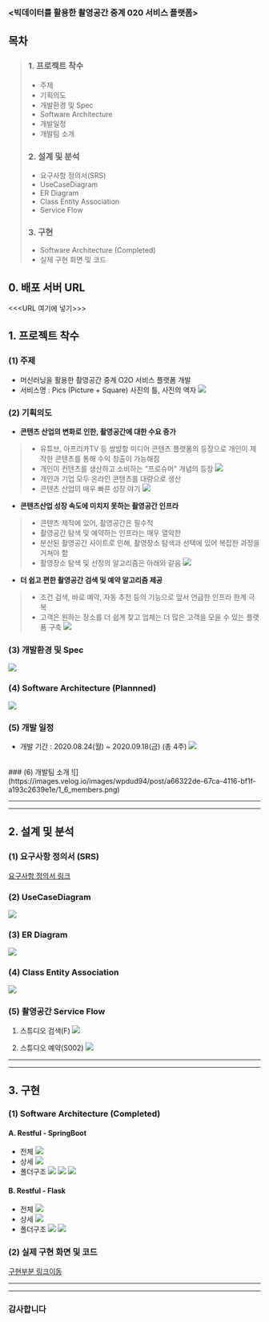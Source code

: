 <head>
    <script src="https://kit.fontawesome.com/8cc10ba7fd.js" crossorigin="anonymous"></script>
 </head>

### <빅데이터를 활용한 촬영공간 중계 020 서비스 플랫폼>

## 목차
>### 1. 프로젝트 착수
>- 주제
>- 기획의도
>- 개발환경 및 Spec
>- Software Architecture
>- 개발일정
>- 개발팀 소개
> ### 2. 설계 및 분석
>- 요구사항 정의서(SRS)
>- UseCaseDiagram
>- ER Diagram
>- Class Entity  Association
>- Service Flow
> ### 3. 구현
>- Software Architecture (Completed)
>- 실제 구현 화면 및 코드




## 0. 배포 서버 URL

<<<URL 여기에 넣기>>>


## 1. 프로젝트 착수

### (1) 주제
- 머신러닝을 활용한 촬영공간 중계 O2O 서비스 플랫폼 개발
- 서비스명 : Pics (Picture + Square)
	사진의 틀, 사진의 액자
![](https://images.velog.io/images/wpdud94/post/7d933196-d234-42b8-9c54-f9f1fd305e17/0_0_main.png)
 
### (2) 기획의도
- **콘텐츠 산업의 변화로 인한, 촬영공간에 대한 수요 증가**
>- 유튜브, 아프리카TV 등 쌍뱡항 미디어 콘텐츠 플랫폼의 등장으로 개인이 제작한 콘텐츠를 통해 수익 창출이 가능해짐
>- 개인이 컨텐츠를 생산하고 소비하는 "프로슈머" 개념의 등장
![](https://images.velog.io/images/wpdud94/post/55cc2ab4-dfe3-42e8-a8a2-ca4a676bc2f6/1_2_%ED%94%84%EB%A1%9C%EC%8A%88%EB%A8%B8%20%EB%93%B1%EC%9E%A5.png)
>- 개인과 기업 모두 온라인 콘텐츠를 대량으로 생산
>- 콘텐츠 산업의 매우 빠른 성장 야기
![](https://images.velog.io/images/wpdud94/post/6ac92c95-fb58-4fff-837e-4dbf0cdec73a/1_2_%EC%BD%98%ED%85%90%EC%82%B0%20%EC%82%B0%EC%97%85%EC%9D%98%20%EC%84%B1%EC%9E%A5.png)

  
 - **콘텐츠산업 성장 속도에 미치지 못하는 촬영공간 인프라**
>- 콘텐츠 제작에 있어, 촬영공간은 필수적
>- 촬영공간 탐색 및 예약하는 인프라는 매우 열악한 
>- 분산된 촬영공간 사이트로 인해, 촬영장소 탐색과 선택에 있어 복잡한 과정을 거쳐야 함
>- 촬영장소 탐색 및 선정의 알고리즘은 아래와 같음
    ![](https://images.velog.io/images/wpdud94/post/173d79cb-4e38-4c45-88a1-969b855a55aa/1_2_%ED%83%90%EC%83%89%20%EC%84%A0%EC%A0%95%20%EC%95%8C%EA%B3%A0%EB%A6%AC%EC%A6%98.png)
    
- **더 쉽고 편한 촬영공간 검색 및 예약 알고리즘 제공**
>- 조건 검색, 바로 예약, 자동 추천 등의 기능으로 앞서 언급한 인프라 한계 극복
>- 고객은 원하는 장소를 더 쉽게 찾고 업체는 더 많은 고객을 모을 수 있는 플랫폼 구축
    ![](https://images.velog.io/images/wpdud94/post/a4699446-ab55-4099-b808-46a9559a9232/1_2_%EB%8D%94%20%EC%89%BD%EA%B3%A0%20%ED%8E%B8%ED%95%9C%20%EC%95%8C%EA%B3%A0%EB%A6%AC%EC%A6%98.png)
    
### (3) 개발환경 및 Spec
![](https://images.velog.io/images/wpdud94/post/6b54caf3-8f8d-46ac-b6bc-e5b5e313bb9f/1_3_%EA%B0%9C%EB%B0%9C%ED%99%98%EA%B2%BD%EB%B0%8F%EC%8A%A4%ED%8C%A9.png)

### (4) Software Architecture (Plannned)
![](https://images.velog.io/images/wpdud94/post/50c6a9f5-4df7-4258-b533-390a85a5ee1f/1_4_software%20architecuture.png)

### (5) 개발 일정
- 개발 기간 : 2020.08.24(월) ~ 2020.09.18(금) (총 4주) 
![](https://images.velog.io/images/wpdud94/post/00f2276c-0f84-47ef-92cf-cf887364a41e/1_5_development%20schedule.png)

<br>
### (6) 개발팀 소개
![](https://images.velog.io/images/wpdud94/post/a66322de-67ca-4116-bf1f-a193c2639e1e/1_6_members.png)

-------------------
-----------------

## 2. 설계 및 분석
### (1) 요구사항 정의서 (SRS)

<a href="https://docs.google.com/spreadsheets/d/1CxmQgOvFC54igRmkpnXn2LXLlSx0lkSVa7FuXIMufws/edit?usp=sharing">
요구사항 정의서 링크
</a>

### (2) UseCaseDiagram

![](https://images.velog.io/images/wpdud94/post/5dafb19e-9b02-4184-acab-33539b2c2206/2_2_UCD.png)

### (3) ER Diagram
![](https://images.velog.io/images/wpdud94/post/bde4d5da-985c-4923-ab76-5e0447bd42fa/2_3_ERD.png)

### (4) Class Entity Association
![](https://images.velog.io/images/wpdud94/post/31707a4f-bd58-4a39-a156-4c9a62d80625/2_4_CEA.png)

### (5) 촬영공간 Service Flow
1) 스튜디오 검색(F)
![](https://images.velog.io/images/wpdud94/post/596678a0-d676-4381-901b-223cec751e79/2_4_serviceflow1.png)

2) 스튜디오 예약(S002)
![](https://images.velog.io/images/wpdud94/post/490b3364-aaf1-4c12-8040-94f729dbd3ae/2_4_serviceflow2.png)

-------------------
-------------------

## 3. 구현
### (1) Software Architecture (Completed)
#### A. Restful - SpringBoot
- 전체
![](https://images.velog.io/images/wpdud94/post/45e11aab-5256-4746-a543-ea77e65454f6/3_1_softwareAchritecture1.png)
- 상세
![](https://images.velog.io/images/wpdud94/post/b0c6f57c-9941-438c-9cba-0995a79ad5ad/3_1_softwareAchritecture2png.png)
- 폴더구조
![](https://images.velog.io/images/wpdud94/post/0c2be9a1-6f97-40af-a759-22dcaf9d31f6/3_1_folderstructure1.png)
![](https://images.velog.io/images/wpdud94/post/2581e275-eaf0-41bd-aacd-e21934daa7fd/3_1_folderstructure2.png)
![](https://images.velog.io/images/wpdud94/post/a6b33b30-e760-4e6a-b782-c61bd68f7f15/3_1_folderstructure3.png)

#### B. Restful - Flask
- 전체
![](https://images.velog.io/images/wpdud94/post/9fc7f939-2231-43ea-bf88-9419ffe07d07/3_1_softwareAchritecture_flask1.png)
- 상세
![](https://images.velog.io/images/wpdud94/post/40bfaec4-da9d-4883-be1d-8b5c0333e9a7/3_1_softwareAchritecture_flask2.png)
- 폴더구조
![](https://images.velog.io/images/wpdud94/post/26251aef-8076-4bc3-a776-da874c7ed4d8/3_2_softwareAchritecture_folder1.png)
![](https://images.velog.io/images/wpdud94/post/72355c12-b520-4084-992a-09a57730db6e/3_2_softwareAchritecture_folder2.png)

### (2) 실제 구현 화면 및 코드

<a href="https://drive.google.com/file/d/15XsCKff8jFVu8iNK09mMp_M-iUgW52tR/view?usp=sharing">
구현부분 링크이동
</a>

---------
--------
### 감사합니다

